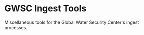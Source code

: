 GWSC Ingest Tools
=================

Miscellaneous tools for the Global Water Security Center's ingest processes.